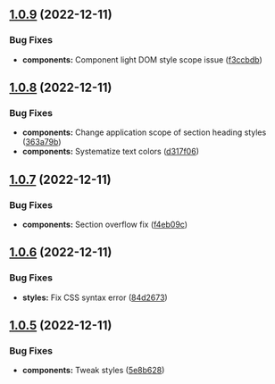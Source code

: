 ## [1.0.9](https://github.com/jacecotton/tcds/compare/v1.0.8...v1.0.9) (2022-12-11)


### Bug Fixes

* **components:** Component light DOM style scope issue ([f3ccbdb](https://github.com/jacecotton/tcds/commit/f3ccbdbf6c4ac343ba661f1345a5cc754bf3860e))



## [1.0.8](https://github.com/jacecotton/tcds/compare/v1.0.7...v1.0.8) (2022-12-11)


### Bug Fixes

* **components:** Change application scope of section heading styles ([363a79b](https://github.com/jacecotton/tcds/commit/363a79b7c28affe4c01970a5f04be97c9f660262))
* **components:** Systematize text colors ([d317f06](https://github.com/jacecotton/tcds/commit/d317f0616b4248edd87345d9671644843dcee55d))



## [1.0.7](https://github.com/jacecotton/tcds/compare/v1.0.6...v1.0.7) (2022-12-11)


### Bug Fixes

* **components:** Section overflow fix ([f4eb09c](https://github.com/jacecotton/tcds/commit/f4eb09c83b84de9ad6a07a432870ba45d964e0bc))



## [1.0.6](https://github.com/jacecotton/tcds/compare/v1.0.5...v1.0.6) (2022-12-11)


### Bug Fixes

* **styles:** Fix CSS syntax error ([84d2673](https://github.com/jacecotton/tcds/commit/84d26732e6bcbb1514263468a7673f75c8e81d9f))



## [1.0.5](https://github.com/jacecotton/tcds/compare/v1.0.4...v1.0.5) (2022-12-11)


### Bug Fixes

* **components:** Tweak styles ([5e8b628](https://github.com/jacecotton/tcds/commit/5e8b6287918b5485dc556e166aec774983ec4427))



